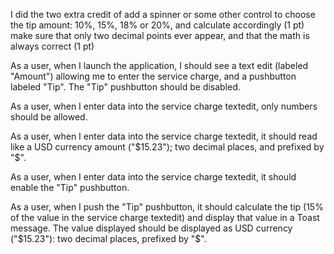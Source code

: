 I did the two extra credit of add a spinner or some other control to choose the tip amount: 10%, 15%, 18% or 20%, and calculate accordingly (1 pt)
make sure that only two decimal points ever appear, and that the math is always correct (1 pt)

As a user, when I launch the application, I should see a text edit (labeled "Amount") allowing me to enter the service charge, and a pushbutton labeled "Tip". The "Tip" pushbutton should be disabled.

As a user, when I enter data into the service charge textedit, only numbers should be allowed.

As a user, when I enter data into the service charge textedit, it should read like a USD currency amount ("$15.23"); two decimal places, and prefixed by "$".

As a user, when I enter data into the service charge textedit, it should enable the "Tip" pushbutton.

As a user, when I push the "Tip" pushbutton, it should calculate the tip (15% of the value in the service charge textedit) and display that value in a Toast message. The value displayed should be displayed as USD currency ("$15.23"): two decimal places, prefixed by "$".
